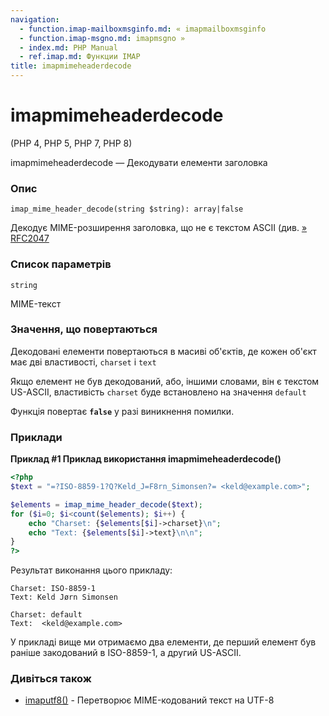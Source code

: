 ```yaml
---
navigation:
  - function.imap-mailboxmsginfo.md: « imapmailboxmsginfo
  - function.imap-msgno.md: imapmsgno »
  - index.md: PHP Manual
  - ref.imap.md: Функции IMAP
title: imapmimeheaderdecode
---
```

# imapmimeheaderdecode

(PHP 4, PHP 5, PHP 7, PHP 8)

imapmimeheaderdecode — Декодувати елементи заголовка

### Опис

```methodsynopsis
imap_mime_header_decode(string $string): array|false
```

Декодує MIME-розширення заголовка, що не є текстом ASCII (див. [» RFC2047](http://www.faqs.org/rfcs/rfc2047)

### Список параметрів

`string`

MIME-текст

### Значення, що повертаються

Декодовані елементи повертаються в масиві об'єктів, де кожен об'єкт має дві властивості, `charset` і `text`

Якщо елемент не був декодований, або, іншими словами, він є текстом US-ASCII, властивість `charset` буде встановлено на значення `default`

Функція повертає **`false`** у разі виникнення помилки.

### Приклади

**Приклад #1 Приклад використання **imapmimeheaderdecode()****

```php
<?php
$text = "=?ISO-8859-1?Q?Keld_J=F8rn_Simonsen?= <keld@example.com>";

$elements = imap_mime_header_decode($text);
for ($i=0; $i<count($elements); $i++) {
    echo "Charset: {$elements[$i]->charset}\n";
    echo "Text: {$elements[$i]->text}\n\n";
}
?>
```

Результат виконання цього прикладу:

```
Charset: ISO-8859-1
Text: Keld Jørn Simonsen

Charset: default
Text:  <keld@example.com>
```

У прикладі вище ми отримаємо два елементи, де перший елемент був раніше закодований в ISO-8859-1, а другий US-ASCII.

### Дивіться також

-   [imaputf8()](function.imap-utf8.md) - Перетворює MIME-кодований текст на UTF-8

